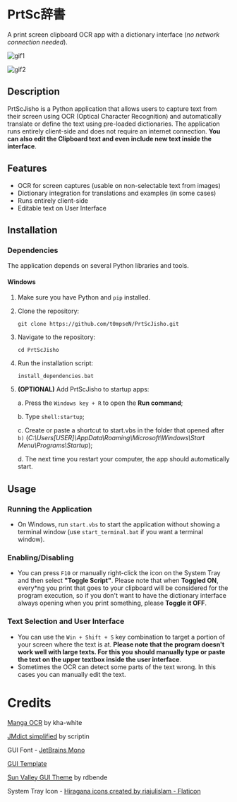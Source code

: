# **PrtSc辞書**

A print screen clipboard OCR app with a dictionary interface (*no network connection needed*).

![gif1](https://github.com/user-attachments/assets/61908e56-75d5-43da-a003-9d0187cb3436)

![gif2](https://github.com/user-attachments/assets/a278be3d-a355-4767-a445-f35ae9ee524d)

## **Description**

PrtScJisho is a Python application that allows users to capture text from their screen using OCR (Optical Character Recognition) and automatically translate or define the text using pre-loaded dictionaries. The application runs entirely client-side and does not require an internet connection. **You can also edit the Clipboard text and even include new text inside the interface**.

## **Features**

- OCR for screen captures (usable on non-selectable text from images)
- Dictionary integration for translations and examples (in some cases)
- Runs entirely client-side
- Editable text on User Interface

## **Installation**

### **Dependencies**

The application depends on several Python libraries and tools. 
    
#### **Windows**
1. Make sure you have Python and `pip` installed.
2. Clone the repository:
    
    ```
    git clone https://github.com/t0mpseN/PrtScJisho.git
    ```
    

3. Navigate to the repository:
    
    ```
    cd PrtScJisho
    ```
    

4. Run the installation script:
    
    ```
    install_dependencies.bat
    ```

5. **(OPTIONAL)** Add PrtScJisho to startup apps:

    a. Press the `Windows key + R` to open the **Run command**;
   
    b. Type `shell:startup`;
   
    c. Create or paste a shortcut to start.vbs in the folder that opened after `b)` (*C:\Users\[USER]\AppData\Roaming\Microsoft\Windows\Start Menu\Programs\Startup*);
   
    d. The next time you restart your computer, the app should automatically start.
   

## Usage

### Running the Application

- On Windows, run `start.vbs` to start the application without showing a terminal window (use `start_terminal.bat` if you want a terminal window).

### Enabling/Disabling

- You can press `F10` or manually right-click the icon on the System Tray and then select **"Toggle Script"**. Please note that when **Toggled ON**, every*ng you print that goes to your clipboard will be considered for the program execution, so if you don't want to have the dictionary interface always opening when you print something, please **Toggle it OFF**.

### Text Selection and User Interface

- You can use the `Win + Shift + S` key combination to target a portion of your screen where the text is at. **Please note that the program doesn't work well with large texts. For this you should manually type or paste the text on the upper textbox inside the user interface**.
- Sometimes the OCR can detect some parts of the text wrong. In this cases you can manually edit the text.
  
# **Credits**

[Manga OCR](https://github.com/kha-white/manga-ocr) by kha-white

[JMdict simplified](https://github.com/scriptin/jmdict-simplified) by scriptin

GUI Font - [JetBrains Mono](https://www.jetbrains.com/)

[GUI Template](https://www.akascape.com/coding/rounded-corner-window-in-python-tkinter)

[Sun Valley GUI Theme](https://github.com/rdbende/Sun-Valley-ttk-theme) by rdbende 

System Tray Icon - <a href="https://www.flaticon.com/free-icons/hiragana" title="hiragana icons">Hiragana icons created by riajulislam - Flaticon</a>
